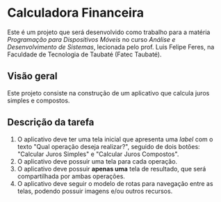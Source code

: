# Calculadora Financeira

Este é um projeto que será desenvolvido como trabalho para a matéria *Programação para Dispositivos Móveis* no curso *Análise e Desenvolvimento de Sistemas*, lecionada pelo prof. Luis Felipe Feres, na Faculdade de Tecnologia de Taubaté (Fatec Taubaté).

## Visão geral

Este projeto consiste na construção de um aplicativo que calcula juros simples e compostos.

## Descrição da tarefa

1. O aplicativo deve ter uma tela inicial que apresenta uma *label* com o texto "Qual operação deseja realizar?", seguido de dois botões: "Calcular Juros Simples" e "Calcular Juros Compostos".
2. O aplicativo deve possuir uma tela para cada operação.
3. O aplicativo deve possuir **apenas uma** tela de resultado, que será compartilhada por ambas operações.
4. O aplicativo deve seguir o modelo de rotas para navegação entre as telas, podendo possuir imagens e/ou outros recursos.

